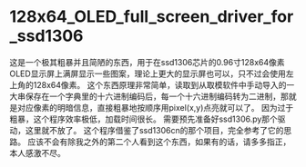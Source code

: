 # 128x64_OLED_full_screen_driver_for_ssd1306
这是一个极其粗暴并且简陋的东西，用于在ssd1306芯片的0.96寸128x64像素OLED显示屏上满屏显示一些图案，理论上更大的显示屏也可以，只不过会使用左上角的128x64像素。
这个东西原理非常简单，读取到从取模软件中手动导入的一大串保存在一个字典里的十六进制编码后，每一个十六进制编码转为二进制，那就是对应像素的明暗信息，直接粗暴地按顺序用pixel(x,y)点亮就可以了。
因为过于粗暴，这个程序效率极低，加载时间很长。
需要预先准备好ssd1306.py那个驱动，这里就不放了。
这个程序借鉴了ssd1306cn的那个项目，完全参考了它的思路。
应该不会有除我之外的第二个人看到这个东西，如果有的话，请多多指正，本人感激不尽。
